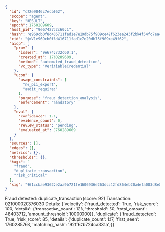 ```json
{
  "id": "c22e9046c7ecb662",
  "scope": "agent",
  "key": "RESULT",
  "epoch": 1760289609,
  "host_pid": "9e6742732c60:1",
  "hash": "e969cb0f8d416711fad1e7e20db75f909ce49f623ea243f2bb4f54fc7eaca1f1",
  "cid": "QmV1e969cb0f8d416711fad1e7e20db75f909ce49f62",
  "aicp": {
    "prov": {
      "issuer": "9e6742732c60:1",
      "created_at": 1760289609,
      "method": "automated_fraud_detection",
      "vc_type": "VerifiableCredential"
    },
    "ucon": {
      "usage_constraints": [
        "no_pii_export",
        "audit_required"
      ],
      "purpose": "fraud_detection_analysis",
      "enforcement": "mandatory"
    },
    "eval": {
      "confidence": 1.0,
      "evidence_count": 0,
      "review_status": "pending",
      "evaluated_at": 1760289609
    }
  },
  "sources": [],
  "edges": [],
  "metrics": {},
  "thresholds": {},
  "tags": [
    "fraud",
    "duplicate_transaction",
    "risk_critical"
  ],
  "sig": "961ccbae93622e2aa9b721fe1606936e263dcd42fd864eb20adefa083d8e8ab1"
}
```

Fraud detected: duplicate_transaction (score: 92)
Transaction: 021000020376030
Details: {'velocity': {'fraud_detected': True, 'risk_score': 100, 'details': {'transaction_count': 128, 'threshold': 50, 'total_amount': 48403712, 'amount_threshold': 10000000}}, 'duplicate': {'fraud_detected': True, 'risk_score': 85, 'details': {'duplicate_count': 127, 'first_seen': 1760285763, 'matching_hash': '92ff62b724ca331a'}}}